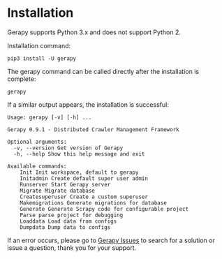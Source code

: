 # Installation

Gerapy supports Python 3.x and does not support Python 2.

Installation command:

```
pip3 install -U gerapy
```

The gerapy command can be called directly after the installation is complete:

```
gerapy
```

If a similar output appears, the installation is successful:

```
Usage: gerapy [-v] [-h] ...

Gerapy 0.9.1 - Distributed Crawler Management Framework

Optional arguments:
  -v, --version Get version of Gerapy
  -h, --help Show this help message and exit

Available commands:
    Init Init workspace, default to gerapy
    Initadmin Create default super user admin
    Runserver Start Gerapy server
    Migrate Migrate database
    Createsuperuser Create a custom superuser
    Makemigrations Generate migrations for database
    Generate Generate Scrapy code for configurable project
    Parse parse project for debugging
    Loaddata Load data from configs
    Dumpdata Dump data to configs
```

If an error occurs, please go to [Gerapy Issues](https://github.com/Gerapy/Gerapy/issues) to search for a solution or issue a question, thank you for your support.